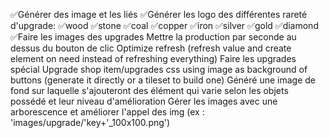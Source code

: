 ✅Générer des image et les liés
✅Générer les logo des différentes rareté d'upgrade:
    ✅wood
    ✅stone
    ✅coal
    ✅copper
    ✅iron
    ✅silver
    ✅gold
    ✅diamond
✅Faire les images des upgrades
Mettre la production par seconde au dessus du bouton de clic
Optimize refresh (refresh value and create element on need instead of refreshing everything)
Faire les upgrades spécial
Upgrade shop item/upgrades css using image as background of buttons (generate it directly or a tileset to build one)
Généré une image de fond sur laquelle s'ajouteront des élément qui varie selon les objets possédé et leur niveau d'amélioration
Gérer les images avec une arborescence et améliorer l'appel des img (ex : 'images/upgrade/'key+'_100x100.png')